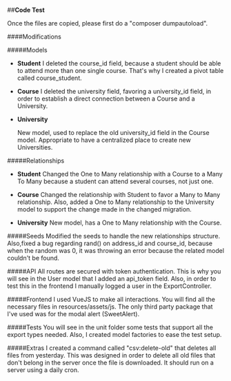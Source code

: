 ##**Code Test**

Once the files are copied, please first do a "composer dumpautoload".

####Modifications

#####Models
*   **Student**
    I deleted the course_id field, because a student should be able to attend more than one single course. That's why I created a pivot table called course_student.
    
*   **Course**
    I deleted the university field, favoring a university_id field, in order to establish a direct connection between a Course and a University.
    
*   **University**

    New model, used to replace the old university_id field in the Course model. Appropriate to have a centralized place to create new Universities.


#####Relationships
*   **Student**
    Changed the One to Many relationship with a Course to a Many To Many because a student can attend several courses, not just one.
    
*   **Course**
    Changed the relationship with Student to favor a Many to Many relationship. Also, added a One to Many relationship to the University model to support the change made in the changed migration.
    
*   **University**
    New model, has a One to Many relationship with the Course.

    
#####Seeds
Modified the seeds to handle the new relationships structure. Also,fixed a bug regarding rand() on address_id and course_id, because when the random was 0, it was throwing an error because the related model couldn't be found.

#####API
All routes are secured with token authentication. This is why you will see in the User model that I added an api_token field. Also, in order to test this in the frontend I manually logged a user in the ExportController.

#####Frontend
I used VueJS to make all interactions. You will find all the necessary files in resources/assets/js. The only third party package that  I've used was for the modal alert (SweetAlert).

#####Tests
You will see in the unit folder some tests that support all the export types needed. Also, I created model factories to ease the test setup.

#####Extras
I created a command called "csv:delete-old" that deletes all files from yesterday. This was designed in order to delete all old files that don't belong in the server once the file is downloaded.
It should run on a server using a daily cron.


